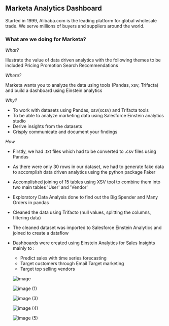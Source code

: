 ## Marketa Analytics Dashboard

Started in 1999, Alibaba.com is the leading platform for global wholesale trade. We serve millions of buyers and suppliers around the world.

### What are we doing for Marketa?

*What?*

Illustrate the value of data driven analytics with the following themes to be included 
Pricing 
Promotion 
Search 
Recommendations 

*Where?*

Marketa wants you to analyze the data using tools (Pandas, xsv, Trifacta) and build a dashboard using Einstein analytics

*Why?*

- To work with datasets using Pandas, xsv(xcsv) and Trifacta tools 
- To be able to analyze marketing data using Salesforce Einstein analytics studio 
- Derive insights from the datasets 
- Crisply communicate and document your findings

*How*

- Firstly, we had .txt files which had to be converted to .csv files using Pandas
- As there were only 30 rows in our dataset, we had to generate fake data to accomplish data driven analytics using the python package Faker
- Accomplished joining of 15 tables using XSV tool to combine them into two main tables 'User' and 'Vendor'
- Exploratory Data Analysis done to find out the Big Spender and Many Orders in pandas
- Cleaned the data using Trifacto (null values, splitting the columns, filtering data)
- The cleaned dataset was imported to Salesforce Einstein Analytics and joined to create a dataflow
- Dashboards were created using Einstein Analytics for Sales Insights mainly to :
  - Predict sales with time series forecasting
  - Target customers through Email Target marketing 
  - Target top selling vendors
  
  ![image](https://user-images.githubusercontent.com/46007043/74566156-da77b180-4f40-11ea-9432-e8262a394db7.png)
  
  ![image (1)](https://user-images.githubusercontent.com/46007043/74566267-19a60280-4f41-11ea-918a-821022694482.png)
  
  ![image (3)](https://user-images.githubusercontent.com/46007043/74571164-74dcf280-4f4b-11ea-93de-f2e6cb4a0b76.png)
  
  ![image (4)](https://user-images.githubusercontent.com/46007043/74571171-760e1f80-4f4b-11ea-9036-2c7295bdd7ea.png)
  
  ![image (5)](https://user-images.githubusercontent.com/46007043/74571179-77d7e300-4f4b-11ea-91c6-eb429fc92f2d.png)

